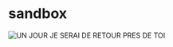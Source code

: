 # sandbox

![UN JOUR JE SERAI DE RETOUR PRES DE TOI](https://preview.redd.it/un-jour-je-serai-de-retour-pr%C3%A8s-de-toi-v0-a5nifee1djfa1.jpg?width=943&format=pjpg&auto=webp&s=b191985dcc5b0ab10dbe2d39cb28972f35291ee4)
